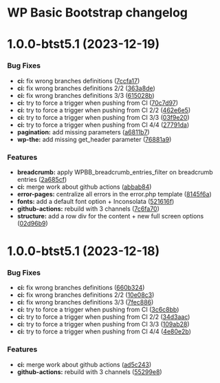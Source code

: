 # WP Basic Bootstrap changelog

# 1.0.0-btst5.1 (2023-12-19)


### Bug Fixes

* **ci:** fix wrong branches definitions ([7ccfa17](https://github.com/e-picas/wp-basic-bootstrap//commit/7ccfa170636e7b2d4c8e2a05c496d599c81de085))
* **ci:** fix wrong branches definitions 2/2 ([363a8de](https://github.com/e-picas/wp-basic-bootstrap//commit/363a8de7fdc8e64a4c3f9fe85ea3438c65e87e9c))
* **ci:** fix wrong branches definitions 3/3 ([615028b](https://github.com/e-picas/wp-basic-bootstrap//commit/615028bb808af45d83c3f33b00e95b4e3b658c00))
* **ci:** try to force a trigger when pushing from CI ([70c7d97](https://github.com/e-picas/wp-basic-bootstrap//commit/70c7d97303883bd87b105c4850016dd6d16e284b))
* **ci:** try to force a trigger when pushing from CI 2/2 ([462e6e5](https://github.com/e-picas/wp-basic-bootstrap//commit/462e6e573bb83f793548a9a20d02e794808fb60f))
* **ci:** try to force a trigger when pushing from CI 3/3 ([03f9e20](https://github.com/e-picas/wp-basic-bootstrap//commit/03f9e20d248d0ffb4c7b55dd3bbc7199dc80408d))
* **ci:** try to force a trigger when pushing from CI 4/4 ([27791da](https://github.com/e-picas/wp-basic-bootstrap//commit/27791daec6edb8dc4f897a77848d2b426c9b5555))
* **pagination:** add missing parameters ([a6811b7](https://github.com/e-picas/wp-basic-bootstrap//commit/a6811b7878eff08af139ced63357d52a9b4f4314))
* **wp-the:** add missing get_header parameter ([76881a9](https://github.com/e-picas/wp-basic-bootstrap//commit/76881a97721cae6215dd42580ed1363d5b52119d))


### Features

* **breadcrumb:** apply WPBB_breadcrumb_entries_filter on breadcrumb entries ([2a685cf](https://github.com/e-picas/wp-basic-bootstrap//commit/2a685cff0b85f741525cc9715357ba38ccccc0c0))
* **ci:** merge work about github actions ([abbab84](https://github.com/e-picas/wp-basic-bootstrap//commit/abbab846b6ee22c77baf86dd40ace719376035ca))
* **error-pages:** centralize all errors in the error.php template ([8145f6a](https://github.com/e-picas/wp-basic-bootstrap//commit/8145f6ac05af92510b921d0334f286af8d5a9b60))
* **fonts:** add a default font option + Inconsolata ([521616f](https://github.com/e-picas/wp-basic-bootstrap//commit/521616fee4f395db2e5e4394152a34f6b5af3bcf))
* **github-actions:** rebuild with 3 channels ([7c6fa70](https://github.com/e-picas/wp-basic-bootstrap//commit/7c6fa706df72488c929c190d1de8328fbcd5a1e9))
* **structure:** add a row div for the content + new full screen options ([02d96b9](https://github.com/e-picas/wp-basic-bootstrap//commit/02d96b94fafda077e3979129744c5043a30e4df5))

# 1.0.0-btst5.1 (2023-12-18)


### Bug Fixes

* **ci:** fix wrong branches definitions ([660b324](https://github.com/e-picas/wp-basic-bootstrap//commit/660b324e60fd5f93ff3d4929d4db8e1d53da6a81))
* **ci:** fix wrong branches definitions 2/2 ([10e08c3](https://github.com/e-picas/wp-basic-bootstrap//commit/10e08c30a8188fde2875e8f38a968ce092b471a7))
* **ci:** fix wrong branches definitions 3/3 ([7fec886](https://github.com/e-picas/wp-basic-bootstrap//commit/7fec8863ec20704a792536102fc9f7e80eafa10c))
* **ci:** try to force a trigger when pushing from CI ([3c6c8bb](https://github.com/e-picas/wp-basic-bootstrap//commit/3c6c8bb0c0acfd21f0c82f18809f447f3fe75508))
* **ci:** try to force a trigger when pushing from CI 2/2 ([34d3aac](https://github.com/e-picas/wp-basic-bootstrap//commit/34d3aace98e5da47e6c3395f7cdfd1f2bcf23d0f))
* **ci:** try to force a trigger when pushing from CI 3/3 ([109ab28](https://github.com/e-picas/wp-basic-bootstrap//commit/109ab2816b9d759aa0c39d4e28e3291b9d3051e6))
* **ci:** try to force a trigger when pushing from CI 4/4 ([4e80e2b](https://github.com/e-picas/wp-basic-bootstrap//commit/4e80e2ba49b489499a90fbb88184969321e6bb5b))


### Features

* **ci:** merge work about github actions ([ad5c243](https://github.com/e-picas/wp-basic-bootstrap//commit/ad5c243fcad85a3cd756209419d53ff60c815dde))
* **github-actions:** rebuild with 3 channels ([55299e8](https://github.com/e-picas/wp-basic-bootstrap//commit/55299e83329b6706898e7664eb6e209084186ea6))
